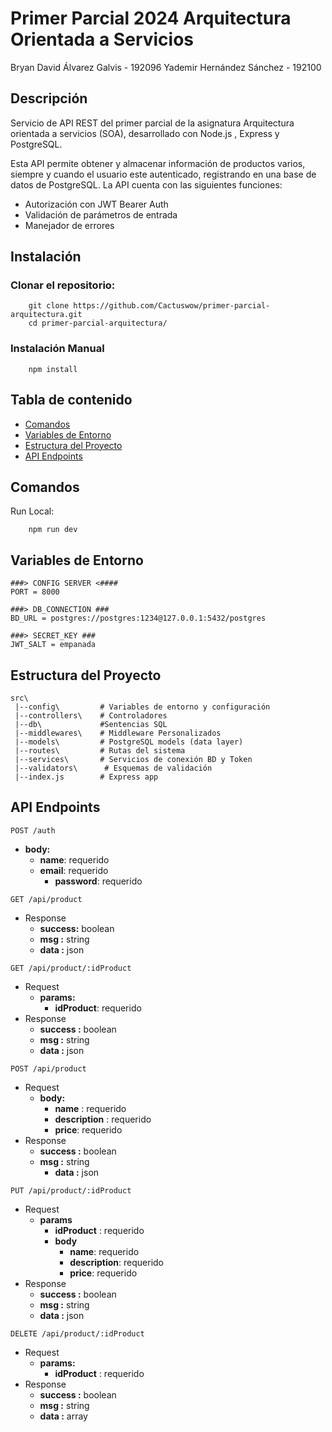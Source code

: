 # Primer Parcial 2024 Arquitectura Orientada a Servicios

Bryan David Álvarez Galvis - 192096
Yademir Hernández Sánchez - 192100

## Descripción

Servicio de API REST del primer parcial de la asignatura Arquitectura orientada a servicios (SOA), desarrollado con Node.js , Express y PostgreSQL.

Esta API permite obtener y almacenar información de productos varios, siempre y cuando el usuario este autenticado, registrando en una base de datos de PostgreSQL. La API cuenta con las siguientes funciones:

- Autorización con JWT Bearer Auth
- Validación de parámetros de entrada
- Manejador de errores

## Instalación

### Clonar el repositorio:

```
    git clone https://github.com/Cactuswow/primer-parcial-arquitectura.git
    cd primer-parcial-arquitectura/
```

### Instalación Manual

```
    npm install
```

## Tabla de contenido

- [Comandos](#Comandos)
- [Variables de Entorno](#Variables-de-Entorno)
- [Estructura del Proyecto](#Estructura-del-Proyecto)
- [API Endpoints](#API-Endpoints)

## Comandos

Run Local:

```
    npm run dev
```

## Variables de Entorno

```
###> CONFIG SERVER <####
PORT = 8000

###> DB_CONNECTION ###
BD_URL = postgres://postgres:1234@127.0.0.1:5432/postgres

###> SECRET_KEY ###
JWT_SALT = empanada

```

## Estructura del Proyecto

```
src\
 |--config\         # Variables de entorno y configuración
 |--controllers\    # Controladores
 |--db\             #Sentencias SQL
 |--middlewares\    # Middleware Personalizados
 |--models\         # PostgreSQL models (data layer)
 |--routes\         # Rutas del sistema
 |--services\       # Servicios de conexión BD y Token
 |--validators\      # Esquemas de validación
 |--index.js        # Express app
```

## API Endpoints

<code>POST /auth</code>

- **body:**
  - **name**: requerido
  - **email**: requerido
    - **password**: requerido

<code>GET /api/product</code>

- Response
  - **success:** boolean
  - **msg :** string
  - **data :** json

<code>GET /api/product/:idProduct</code>

- Request
  - **params:**
    - **idProduct**: requerido
- Response
  - **success :** boolean
  - **msg :** string
  - **data :** json

<code>POST /api/product</code>

- Request
  - **body:**
    - **name** : requerido
    - **description** : requerido
    - **price**: requerido
- Response
  - **success :** boolean
  - **msg :** string
    - **data :** json

<code>PUT /api/product/:idProduct</code>

- Request
  - **params**
    - **idProduct** : requerido
    - **body**
      - **name**: requerido
      - **description**: requerido
      - **price**: requerido
- Response
  - **success :** boolean
  - **msg :** string
  - **data :** json

<code>DELETE /api/product/:idProduct</code>

- Request
  - **params:**
    - **idProduct** : requerido
- Response
  - **success :** boolean
  - **msg :** string
  - **data :** array
